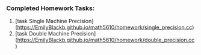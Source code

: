 ### Completed Homework Tasks:

1. [task Single Machine Precision] (https://EmilyBlackb.github.io/math5610/homework/single_precision.cc)
2. [task Double Machine Precision] (https://EmilyBlackb.github.io/math5610/homework/double_precision.cc)

